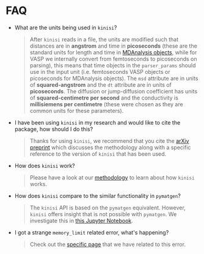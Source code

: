 # FAQ

- What are the units being used in `kinisi`?

    > After `kinisi` reads in a file, the units are modified such that distances are in **angstrom** and time 
    > in **picoseconds** (these are the standard units for length and time in 
    > [MDAnalysis objects](https://docs.mdanalysis.org/1.1.1/documentation_pages/units.html), while for VASP 
    > we internally convert from femtoseconds to picoseconds on parsing), this means that time objects in 
    > the `parser_params` should use in the input unit (i.e. femtoseconds VASP objects or picoseconds for MDAnalysis objects). 
    > The `msd` attribute are in units of **squared-angstrom** and the `dt` attribute are in units of **picoseconds**. 
    > The diffusion or jump-diffusion coefficient has units of **squared-centimetre per second** and the conductivity is 
    > **millisiemens per centimetre** (these were chosen as they are common units for these parameters).

- I have been using `kinisi` in my research and would like to cite the package, how should I do this?

    > Thanks for using `kinisi`, we recommend that you cite the [arXiv preprint](https://arxiv.org/abs/2305.18244) which 
    > discusses the methodology along with a specific reference to the version of `kinisi` that has been used. 
    
- How does `kinisi` work?

    > Please have a look at our [methodology](./methodology) to learn about how `kinisi` works. 
    
- How does `kinisi` compare to the similar functionality in `pymatgen`?

    > The `kinisi` API is based on the `pymatgen` equivalent. 
    > However, `kinisi` offers insight that is not possible with `pymatgen`. 
    > We investigate this in [this Jupyter Notebook](./pymatgen). 

- I got a strange `memory_limit` related error, what's happening?

    > Check out the [specific page](./memory_limit) that we have related to this error. 

